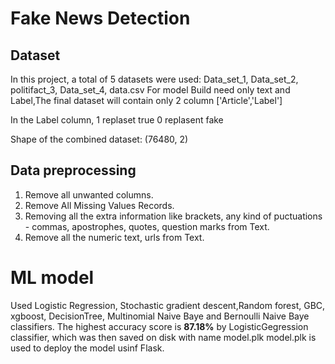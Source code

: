 # Fake News Detection

## Dataset
In this project, a total of 5 datasets were used: Data_set_1, Data_set_2, politifact_3, Data_set_4, data.csv
For model Build need only text and Label,The final dataset will contain only 2 column ['Article','Label']

In the Label column,
1 replaset true
0 replasent fake

Shape of the combined dataset: (76480, 2)

## Data preprocessing
1. Remove all unwanted columns.
2. Remove All Missing Values Records.
3. Removing all the extra information like brackets, any kind of puctuations - commas, apostrophes, quotes, question marks from Text.
4. Remove all the numeric text, urls from Text.

# ML model
Used Logistic Regression, Stochastic gradient descent,Random forest, GBC, xgboost, DecisionTree, Multinomial Naive Baye and Bernoulli Naive Baye classifiers.
The highest accuracy score is **87.18%** by LogisticGegression classifier, which was then saved on disk with name model.plk
model.plk is used to deploy the model usinf Flask.

